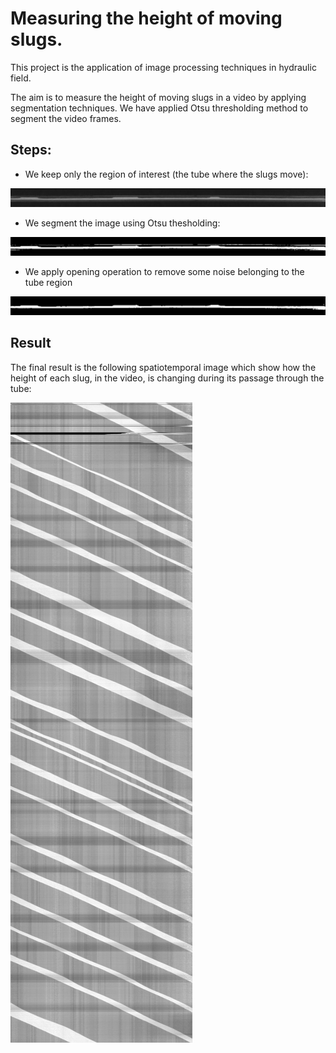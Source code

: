 # Measuring the height of moving slugs.

This project is the application of image processing techniques in hydraulic field.

The aim is to measure the height of moving slugs in a video by applying segmentation techniques. We have applied Otsu thresholding method to segment the video frames.

## Steps:
 
  - We keep only the region of interest (the tube where the slugs move):
   
   ![alt text](https://github.com/LefdRida/slug-detection/blob/main/images/cropped.jpg)
   
   - We segment the image using Otsu thesholding:
   
   ![alt text](https://github.com/LefdRida/slug-detection/blob/main/images/treshholded.bmp)
   
   - We apply opening operation to remove some noise belonging to the tube region
   
   ![alt text](https://github.com/LefdRida/slug-detection/blob/main/images/opentreshholded.bmp)

## Result

The final result is the following spatiotemporal image which show how the height of each slug, in the video, is changing during its passage through the tube:

![alt text](https://github.com/LefdRida/slug-detection/blob/main/images/resultvid1.jpg)
